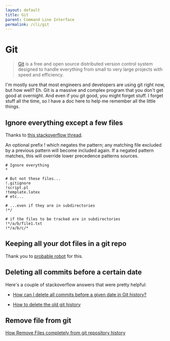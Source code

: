```yaml
---
layout: default
title: Git
parent: Command Line Interface
permalink: /cli/git
---
```


# Git
> [Git](https://www.git-scm.com/) is a free and open source distributed version control system designed to handle everything from small to very large projects with speed and efficiency.

I'm mostly sure that most engineers and developers are using git right now, but
how well? Eh. Git is a massive and complex program that you don't get good at
overnight. And even if you git good, you might forget stuff. I forget stuff all
the time, so I have a doc here to help me remember all the little things.

## Ignore everything except a few files
Thanks to [this stackoverflow thread](https://stackoverflow.com/q/987142).

An optional prefix ! which negates the pattern; any matching file excluded by a previous pattern will become included again. If a negated pattern matches, this will override lower precedence patterns sources.

```gitignore
# Ignore everything
*

# But not these files...
!.gitignore
!script.pl
!template.latex
# etc...

# ...even if they are in subdirectories
!*/

# if the files to be tracked are in subdirectories
!*/a/b/file1.txt
!*/a/b/c/*
```

## Keeping all your dot files in a git repo

Thank you to [probable robot](https://probablerobot.net/2021/05/keeping-'live'-dotfiles-in-a-git-repo/) for this.

## Deleting all commits before a certain date

Here's a couple of stackoverflow answers that were pretty helpful:

- [How can I delete all commits before a given date in Git history?](https://stackoverflow.com/q/29042783)

- [How to delete the old git history](https://stackoverflow.com/questions/41953300/how-to-delete-the-old-git-history)

## Remove file from git

[How Remove Files completely from git repository history](https://myopswork.com/how-remove-files-completely-from-git-repository-history-47ed3e0c4c35)
